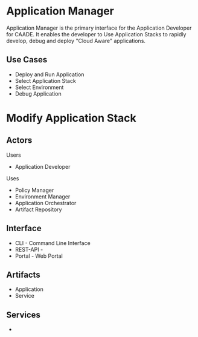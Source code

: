 # Application Manager
Application Manager is the primary interface for the Application Developer for CAADE. 
It enables the developer to Use Application Stacks to rapidly develop, debug and deploy 
"Cloud Aware" applications.

## Use Cases
* Deploy and Run Application
* Select Application Stack
* Select Environment
* Debug Application
# Modify Application Stack

## Actors
Users 
* Application Developer

Uses
* Policy Manager
* Environment Manager
* Application Orchestrator
* Artifact Repository

## Interface
* CLI - Command Line Interface
* REST-API - 
* Portal - Web Portal

## Artifacts
* Application
* Service

## Services
*
